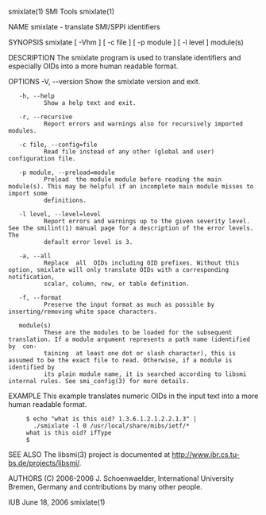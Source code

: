 smixlate(1)                                                          SMI Tools                                                         smixlate(1)

NAME
       smixlate - translate SMI/SPPI identifiers

SYNOPSIS
       smixlate [ -Vhm ] [ -c file ] [ -p module ] [ -l level ] module(s)

DESCRIPTION
       The smixlate program is used to translate identifiers and especially OIDs into a more human readable format.

OPTIONS
       -V, --version
              Show the smixlate version and exit.

       -h, --help
              Show a help text and exit.

       -r, --recursive
              Report errors and warnings also for recursively imported modules.

       -c file, --config=file
              Read file instead of any other (global and user) configuration file.

       -p module, --preload=module
              Preload  the module module before reading the main module(s). This may be helpful if an incomplete main module misses to import some
              definitions.

       -l level, --level=level
              Report errors and warnings up to the given severity level. See the smilint(1) manual page for a description of the error levels. The
              default error level is 3.

       -a, --all
              Replace  all  OIDs including OID prefixes. Without this option, smixlate will only translate OIDs with a corresponding notification,
              scalar, column, row, or table definition.

       -f, --format
              Preserve the input format as much as possible by inserting/removing white space characters.

       module(s)
              These are the modules to be loaded for the subsequent translation. If a module argument represents a path name (identified  by  con‐
              taining  at least one dot or slash character), this is assumed to be the exact file to read. Otherwise, if a module is identified by
              its plain module name, it is searched according to libsmi internal rules. See smi_config(3) for more details.

EXAMPLE
       This example translates numeric OIDs in the input text into a more human readable format.

         $ echo "what is this oid? 1.3.6.1.2.1.2.2.1.3" |
           ./smixlate -l 0 /usr/local/share/mibs/ietf/*
         what is this oid? ifType
         $

SEE ALSO
       The libsmi(3) project is documented at http://www.ibr.cs.tu-bs.de/projects/libsmi/.

AUTHORS
       (C) 2006-2006 J. Schoenwaelder, International University Bremen, Germany
       and contributions by many other people.

IUB                                                                June 18, 2006                                                       smixlate(1)
